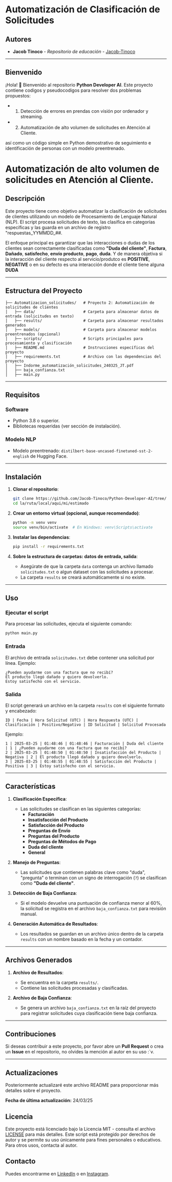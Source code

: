 # **Automatización de Clasificación de Solicitudes**

## Autores

- **Jacob Tinoco** - *Repositorio de educación* - [Jacob-Tinoco](https://github.com/Jacob-Tinoco)
---
## Bienvenido
¡Hola! 👋 Bienvenido al repositorio **Python Developer AI**. Este proyecto contiene codigos y pseudocodigos para resolver dos problemas propuestos:
- 1. Detección de errores en prendas con visión por ordenador y streaming.
- 2. Automatización de alto volumen de solicitudes en Atención al Cliente.

así como un código simple en Python demostrativo de seguimiento e identificación de personas con un modelo preentrenado.

# Automatización de alto volumen de solicitudes en Atención al Cliente.

## **Descripción**
Este proyecto tiene como objetivo automatizar la clasificación de solicitudes de clientes utilizando un modelo de Procesamiento de Lenguaje Natural (NLP). El script procesa solicitudes de texto, las clasifica en categorías específicas y las guarda en un archivo de registro "respuestas_YYMMDD_##.

El enfoque principal es garantizar que las interacciones o dudas de los clientes sean correctamente clasificadas como **"Duda del cliente"**, **Factura**, **Dañado**, **satisfecho**, **envío producto**, **pago**, **duda**. Y de manera objetiva si la interacción del cliente respecto al servicio/produtco es **POSITIVE**, **NEGATIVE** o en su defecto es una interacción donde el cliente tiene alguna **DUDA**

---

## **Estructura del Proyecto**

```
├── Automatizacion_solicitudes/   # Proyecto 2: Automatización de solicitudes de clientes
│   ├── data/                     # Carpeta para almacenar datos de entrada (solicitudes en texto)
│   ├── results/                  # Carpeta para almacenar resultados generados
│   ├── models/                   # Carpeta para almacenar modelos preentrenados (opcional)
│   ├── scripts/                  # Scripts principales para procesamiento y clasificación
│   ├── README.md                 # Instrucciones específicas del proyecto
│   ├── requirements.txt          # Archivo con las dependencias del proyecto
│   ├── Indorme_automatización_solicitudes_240325_JT.pdf
│   ├── baja_confianza.txt
│   ├── main.py
```

---

## **Requisitos**

### **Software**
- Python 3.8 o superior.
- Bibliotecas requeridas (ver sección de instalación).

### **Modelo NLP**
- Modelo preentrenado: `distilbert-base-uncased-finetuned-sst-2-english` de Hugging Face.

---

## **Instalación**

1. **Clonar el repositorio**:
   ```bash
   git clone https://github.com/Jacob-Tinoco/Python-Developer-AI/tree/main/automatizacion_solicitudes
   cd la/ruta/local/aqui/mi/estimado
   ```

2. **Crear un entorno virtual (opcional, aunque recomendado)**:
   ```bash
   python -m venv venv
   source venv/bin/activate  # En Windows: venv\Scripts\activate
   ```

3. **Instalar las dependencias**:
   ```bash
   pip install -r requirements.txt
   ```

4. **Sobre la estructura de carpetas: datos de entrada, salida**:
   - Asegúrate de que la carpeta `data` contenga un archivo llamado `solicitudes.txt` o algun dataset con las solicitudes a procesar.
   - La carpeta `results` se creará automáticamente si no existe.

---

## **Uso**

### **Ejecutar el script**
Para procesar las solicitudes, ejecuta el siguiente comando:
```bash
python main.py
```

### **Entrada**
El archivo de entrada `solicitudes.txt` debe contener una solicitud por línea. Ejemplo:
```
¿Pueden ayudarme con una factura que no recibí?
El producto llegó dañado y quiero devolverlo.
Estoy satisfecho con el servicio.
```

### **Salida**
El script generará un archivo en la carpeta `results` con el siguiente formato y encabezado:
```
ID | Fecha | Hora Solicitud (UTC) | Hora Respuesta (UTC) | Clasificación | Positivo/Negativo | ID Solicitud | Solicitud Procesada
```

Ejemplo:
```
1 | 2025-03-25 | 01:48:46 | 01:48:46 | Facturación | Duda del cliente | 1 | ¿Pueden ayudarme con una factura que no recibí?
2 | 2025-03-25 | 01:48:50 | 01:48:50 | Insatisfacción del Producto | Negativa | 2 | El producto llegó dañado y quiero devolverlo.
3 | 2025-03-25 | 01:48:55 | 01:48:55 | Satisfacción del Producto | Positiva | 3 | Estoy satisfecho con el servicio.
```

---

## **Características**

1. **Clasificación Específica**:
   - Las solicitudes se clasifican en las siguientes categorías:
     - **Facturación**
     - **Insatisfacción del Producto**
     - **Satisfacción del Producto**
     - **Preguntas de Envío**
     - **Preguntas del Producto**
     - **Preguntas de Métodos de Pago**
     - **Duda del cliente**
     - **General**

2. **Manejo de Preguntas**:
   - Las solicitudes que contienen palabras clave como "duda", "pregunta" o terminan con un signo de interrogación (`?`) se clasifican como **"Duda del cliente"**.

3. **Detección de Baja Confianza**:
   - Si el modelo devuelve una puntuación de confianza menor al 60%, la solicitud se registra en el archivo `baja_confianza.txt` para revisión manual.

4. **Generación Automática de Resultados**:
   - Los resultados se guardan en un archivo único dentro de la carpeta `results` con un nombre basado en la fecha y un contador.

---

## **Archivos Generados**

1. **Archivo de Resultados**:
   - Se encuentra en la carpeta `results/`.
   - Contiene las solicitudes procesadas y clasificadas.

2. **Archivo de Baja Confianza**:
   - Se genera un archivo `baja_confianza.txt` en la raíz del proyecto para registrar solicitudes cuya clasificación tiene baja confianza.

---

## **Contribuciones**

Si deseas contribuir a este proyecto, por favor abre un **Pull Request** o crea un **Issue** en el repositorio, no olvides la mención al autor en su uso :´v.

---
## Actualizaciones
Posteriormente actualizaré este archivo README para proporcionar más detalles sobre el proyecto.

**Fecha de última actualización:** 24/03/25

## Licencia
Este proyecto está licenciado bajo la Licencia MIT - consulta el archivo [LICENSE](LICENSE) para más detalles.
Este script está protegido por derechos de autor y se permite su uso únicamente para fines personales o educativos. Para otros usos, contacta al autor.


## Contacto
Puedes encontrarme en [LinkedIn](https://www.linkedin.com/in/jacob-t-329675258/) o en [Instagram](https://www.instagram.com/jknc.0/).



